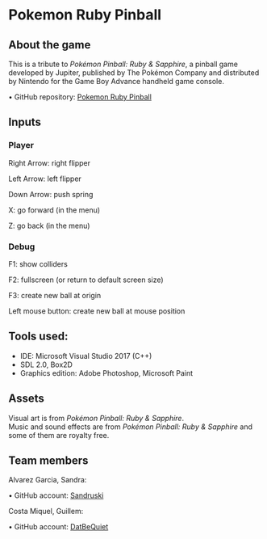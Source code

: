 ﻿# Pokemon Ruby Pinball

## About the game
This is a tribute to <i>Pokémon Pinball: Ruby & Sapphire</i>, a pinball game developed by Jupiter, published by The Pokémon Company and distributed by Nintendo for the Game Boy Advance handheld game console.<br>

•	GitHub repository: [Pokemon Ruby Pinball](https://github.com/Sandruski/Pokemon-Pinball-Ruby)

## Inputs

### Player

Right Arrow: right flipper

Left Arrow: left flipper

Down Arrow: push spring

X: go forward (in the menu)

Z: go back (in the menu)

### Debug

F1: show colliders

F2: fullscreen (or return to default screen size)

F3: create new ball at origin

Left mouse button: create new ball at mouse position

## Tools used:

- IDE: Microsoft Visual Studio 2017 (C++)
- SDL 2.0, Box2D
- Graphics edition: Adobe Photoshop, Microsoft Paint

## Assets
Visual art is from <i>Pokémon Pinball: Ruby & Sapphire</i>.<br>
Music and sound effects are from <i>Pokémon Pinball: Ruby & Sapphire</i> and some of them are royalty free.<br>

## Team members

Alvarez Garcia, Sandra:

•	GitHub account: [Sandruski](https://github.com/Sandruski)

Costa Miquel, Guillem:

•	GitHub account: [DatBeQuiet](https://github.com/DatBeQuiet)

